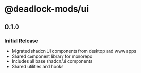 # @deadlock-mods/ui

## 0.1.0

### Initial Release

- Migrated shadcn UI components from desktop and www apps
- Shared component library for monorepo
- Includes all base shadcn/ui components
- Shared utilities and hooks
